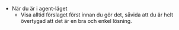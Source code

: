 * När du är i agent-läget 
  * Visa alltid förslaget först innan du gör det, såvida att du är helt övertygad att det är en bra och enkel lösning. 
